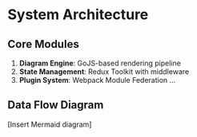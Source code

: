 # System Architecture

## Core Modules
1. **Diagram Engine**: GoJS-based rendering pipeline
2. **State Management**: Redux Toolkit with middleware
3. **Plugin System**: Webpack Module Federation
...

## Data Flow Diagram
[Insert Mermaid diagram]
